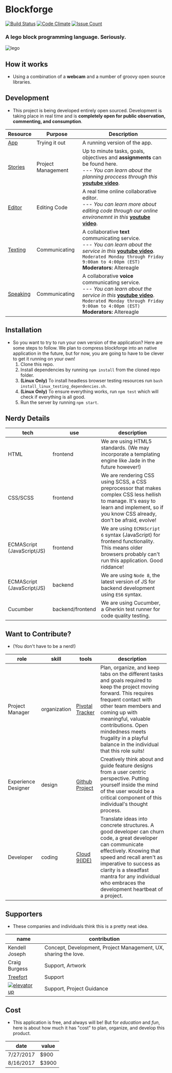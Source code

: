 # Blockforge
[![Build Status](https://travis-ci.org/altereagle/blockforge.svg?branch=master)](https://travis-ci.org/altereagle/blockforge)
[![Code Climate](https://codeclimate.com/repos/59842ad4f9f0ea028a0016d3/badges/59842ad4f9f0ea028a0016d3/gpa.svg)](https://codeclimate.com/github/altereagle/blockforge)
[![Issue Count](https://codeclimate.com/github/altereagle/blockforge/badges/issue_count.svg)](https://codeclimate.com/github/altereagle/blockforge)

### A lego block programming language. Seriously.
![lego](http://cdn.wallpapersafari.com/43/69/qlCby6.jpg)

## How it works
- Using a combination of a **webcam** and a number of groovy open source libraries.

## Development
- This project is being developed entirely open sourced.  Development is taking place in real time and is **completely open for public observation, commenting, and consumption**.

| Resource | Purpose | Description |
| --- | --- | --- |
| [App](https://blockforge-workspace-kendelljoseph.c9users.io) | Trying it out | A running version of the app. |
| [Stories](https://www.pivotaltracker.com/n/projects/2078579) | Project Management | Up to minute tasks, goals, objectives and **assignments** can be found here. <br /> --- *You can learn about the planning proccess through this* **[youtube video](https://youtu.be/bzCZysm5lG8)**.|
| [Editor](https://ide.c9.io/kendelljoseph/blockforge)️ | Editing Code | A real time online collaborative editor. <br /> --- *You can learn more about editing code through our online environemnt in this* **[youtube video](https://youtu.be/UX0mqLVlauk)**.|
| [Texting](https://discord.gg/uZ2Bn6P) | Communicating | A collaborative **text** communicating service. <br /> --- *You can learn about the service in this* **[youtube video](https://youtu.be/E7xznRGg9WM)**. <br />```Moderated Monday through Friday 9:00am to 4:00pm (EST)``` <br /> **Moderators:** Altereagle |
| [Speaking](https://discord.gg/8tQuaXK) | Communicating | A collaborative **voice** communicating service. <br /> --- *You can learn about the service in this* **[youtube video](https://youtu.be/E7xznRGg9WM)**. <br /> ```Moderated Monday through Friday 9:00am to 4:00pm (EST)``` <br /> **Moderators:** Altereagle|

## Installation
- So you want to try to run your own version of the application? Here are some steps to follow. We plan to compress blockforge into an native application in the future, but for now, you are going to have to be clever to get it running on your own!
  1. Clone this repo.
  2. Install dependencies by running `npm install` from the cloned repo folder.
  4. **(Linux Only)** To install headless browser testing resources run `bash install_linux_testing_dependencies.sh`.
  5. **(Linux Only)** To ensure everything works, run `npm test` which will check if everything is all good.
  6. Run the server by running `npm start`.

## Nerdy Details
| tech | use | description |
| --- | --- | --- |
| HTML | frontend | We are using HTML5 standards. (We may incorporate a templating engine like Jade in the future however!) |
| CSS/SCSS | frontend | We are rendering CSS using SCSS, a CSS preprocessor that makes complex CSS less hellish to manage. It's easy to learn and implement, so if you know CSS already, don't be afraid, evolve! |
| ECMAScript (JavaScript/JS) | frontend | We are using `ECMAScript 6` syntax (JavaScript) for frontend functionality. This means older browsers probably can't run this application. Good riddance! |
| ECMAScript (JavaScript/JS) | backend | We are using `Node 8`, the latest version of JS for backend development using `ES6` syntax. |
| Cucumber | backend/frontend | We are using Cucumber, a Gherkin test runner for code quality testing. |

## Want to Contribute?
- (You don't have to be a nerd!)

| role | skill | tools | description |
| --- | --- | --- | --- |
| Project Manager | organization | [Pivotal Tracker](https://www.pivotaltracker.com/n/projects/2078579) | Plan, organize, and keep tabs on the different tasks and goals required to keep the project moving forward. This requires frequent contact with other team members and coming up with meaningful, valuable contributions. Open mindedness meets frugality in a playful balance in the individual that this role suits! |
| Experience Designer | design | [Github Project](https://github.com/altereagle/blockforge/projects) | Creatively think about and guide feature designs from a user centric perspective. Putting yourself inside the mind of the user would be a critical component of this individual's thought process. |
| Developer | coding | [Cloud 9(IDE)](https://ide.c9.io/kendelljoseph/blockforge) | Translate ideas into concrete structures. A good developer can churn code, a great developer can communicate effectively. Knowing that speed and recall aren't as imperative to success as clarity is a steadfast mantra for any individual who embraces the development heartbeat of a project. |

## Supporters
- These companies and individuals think this is a pretty neat idea.

| name | contribution |
| --- | --- |
| Kendell Joseph | Concept, Development, Project Management, UX, sharing the love. |
| Craig Burgess | Support, Artwork |
| [Treefort](http://treefort.me/) | Support |
| [![elevator up](http://elevatorup.com/img/eulogo-87259dc5.png)](http://elevatorup.com/) | Support, Project Guidance |

## Cost
- This application is free, and always will be! But for *education* and *fun*, here is about how much it has "cost" to plan, organize, and develop this product.

| date | value |
| --- | --- |
| 7/27/2017 | $900 |
| 8/16/2017 | $3900|
